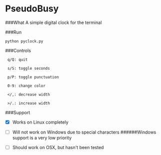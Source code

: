 # PseudoBusy

###What
A simple digital clock for the terminal

###Run
```
python pyclock.py
```
###Controls
```
 q/Q: quit

 s/S: toggle seconds

 p/P: toggle punctuation

 0-9: change color

 </,: decrease width

 >/.: increase width
```
###Support

- [x] Works on Linux completely

- [ ] Will not work on Windows due to special characters
######Windows support is a very low priority

- [ ] Should work on OSX, but hasn't been tested

